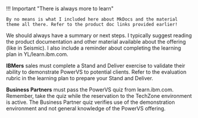 !!! Important "There is always more to learn"
    
    By no means is what I included here about MkDocs and the material theme all there. Refer to the product doc links provided earlier!

We should always have a summary or next steps. I typically suggest reading the product documentation and other material available about the offering (like in Seismic). I also include a reminder about completing the learning plan in YL/learn.ibm.com.

**IBMers** sales must complete a Stand and Deliver exercise to validate their ability to demonstrate PowerVS to potential clients. Refer to the evaluation rubric in the learning plan to prepare your Stand and Deliver.

**Business Partners** must pass the PowerVS quiz from learn.ibm.com. Remember, take the quiz while the reservation to the TechZone environment is active. The Business Partner quiz verifies use of the demonstration environment and not general knowledge of the PowerVS offering.

